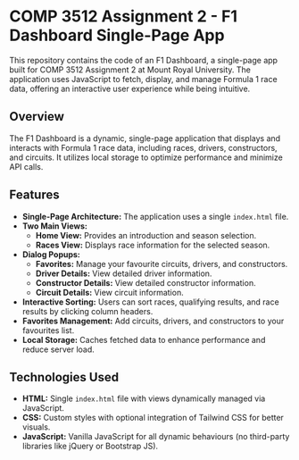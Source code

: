 # COMP 3512 Assignment 2 - F1 Dashboard Single-Page App 

This repository contains the code of an F1 Dashboard, a single-page app built for COMP 3512 Assignment 2 at Mount Royal University. The application uses JavaScript to fetch, display, and manage Formula 1 race data, offering an interactive user experience while being intuitive.

## Overview

The F1 Dashboard is a dynamic, single-page application that displays and interacts with Formula 1 race data, including races, drivers, constructors, and circuits. It utilizes local storage to optimize performance and minimize API calls.

## Features

- **Single-Page Architecture:** The application uses a single `index.html` file.
- **Two Main Views:**
  - **Home View:** Provides an introduction and season selection.
  - **Races View:** Displays race information for the selected season.
- **Dialog Popups:**
  - **Favorites:** Manage your favourite circuits, drivers, and constructors.
  - **Driver Details:** View detailed driver information.
  - **Constructor Details:** View detailed constructor information.
  - **Circuit Details:** View circuit information.
- **Interactive Sorting:** Users can sort races, qualifying results, and race results by clicking column headers.
- **Favorites Management:** Add circuits, drivers, and constructors to your favourites list.
- **Local Storage:** Caches fetched data to enhance performance and reduce server load.

## Technologies Used

- **HTML:** Single `index.html` file with views dynamically managed via JavaScript.
- **CSS:** Custom styles with optional integration of Tailwind CSS for better visuals.
- **JavaScript:** Vanilla JavaScript for all dynamic behaviours (no third-party libraries like jQuery or Bootstrap JS).
